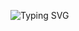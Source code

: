 
![Typing SVG][def]


[def]: https://readme-typing-svg.demolab.com?font=Fira+Code&size=25&color=F70000&pause=1000&center=true&width=435&lines=Hi+Welcome;I'm+Melih;Junior+Computer+Engineer